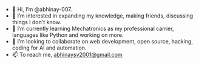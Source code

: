 - 👋 Hi, I’m @abhinay-007.
- 👀 I’m interested in expanding my knowledge, making friends, discussing things I don't know.
- 🌱 I’m currently learning Mechatronics as my professional carrier, languages like Python and working on more.
- 💞️ I’m looking to collaborate on web development, open source, hacking, coding for AI and automation.
- 📫 To reach me, abhinaysv2001@gmail.com

<!---
abhinay-007/abhinay-007 is a ✨ special ✨ repository because its `README.md` (this file) appears on your GitHub profile.
You can click the Preview link to take a look at your changes.
--->
